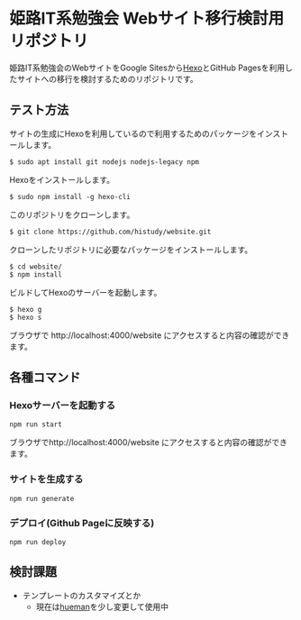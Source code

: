 姫路IT系勉強会 Webサイト移行検討用リポジトリ
============================================

姫路IT系勉強会のWebサイトをGoogle Sitesから[Hexo](https://hexo.io/)とGitHub Pagesを利用したサイトへの移行を検討するためのリポジトリです。


テスト方法
--------------------------------------------

サイトの生成にHexoを利用しているので利用するためのパッケージをインストールします。

    $ sudo apt install git nodejs nodejs-legacy npm

Hexoをインストールします。

    $ sudo npm install -g hexo-cli

このリポジトリをクローンします。

    $ git clone https://github.com/histudy/website.git

クローンしたリポジトリに必要なパッケージをインストールします。

    $ cd website/
    $ npm install

ビルドしてHexoのサーバーを起動します。

    $ hexo g
    $ hexo s

ブラウザで http://localhost:4000/website にアクセスすると内容の確認ができます。

各種コマンド
--------------------------------------------

### Hexoサーバーを起動する

```
npm run start
```
ブラウザでhttp://localhost:4000/website にアクセスすると内容の確認ができます。

### サイトを生成する

```
npm run generate
```


### デプロイ(Github Pageに反映する)

```
npm run deploy
```

検討課題
--------------------------------------------

- テンプレートのカスタマイズとか
    - 現在は[hueman](https://github.com/ppoffice/hexo-theme-hueman)を少し変更して使用中
